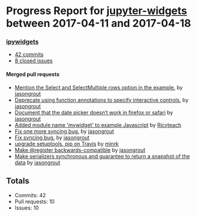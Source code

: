 # Progress Report for [jupyter-widgets](https://github.com/jupyter-widgets) between 2017-04-11 and 2017-04-18

### [ipywidgets](https://github.com/jupyter-widgets/ipywidgets)
-  [42 commits](https://github.com/jupyter-widgets/ipywidgets/compare/master@%7B1491894000%7D...master@%7B1492498800%7D)
-  [8 closed issues](https://github.com/jupyter-widgets/ipywidgets/issues?utf8=%E2%9C%93&q=is%3Aissue%20closed%3A2017-04-11..2017-04-18)

#### Merged pull requests
- [Mention the Select and SelectMultiple rows option in the example.](https://github.com/jupyter-widgets/ipywidgets/pull/1293) by [jasongrout](https://github.com/jasongrout)
- [Deprecate using function annotations to specify interactive controls.](https://github.com/jupyter-widgets/ipywidgets/pull/1292) by [jasongrout](https://github.com/jasongrout)
- [Document that the date picker doesn’t work in firefox or safari](https://github.com/jupyter-widgets/ipywidgets/pull/1289) by [jasongrout](https://github.com/jasongrout)
- [Added module name 'mywidget' to example Javascript](https://github.com/jupyter-widgets/ipywidgets/pull/1288) by [Ricyteach](https://github.com/Ricyteach)
- [Fix one more syncing bug.](https://github.com/jupyter-widgets/ipywidgets/pull/1281) by [jasongrout](https://github.com/jasongrout)
- [Fix syncing bug.](https://github.com/jupyter-widgets/ipywidgets/pull/1280) by [jasongrout](https://github.com/jasongrout)
- [upgrade setuptools, pip on Travis](https://github.com/jupyter-widgets/ipywidgets/pull/1278) by [minrk](https://github.com/minrk)
- [Make @register backwards-compatible](https://github.com/jupyter-widgets/ipywidgets/pull/1276) by [jasongrout](https://github.com/jasongrout)
- [Make serializers synchronous and guarantee to return a snapshot of the data](https://github.com/jupyter-widgets/ipywidgets/pull/1270) by [jasongrout](https://github.com/jasongrout)

## Totals
- Commits: 42
- Pull requests: 10
- Issues: 10
